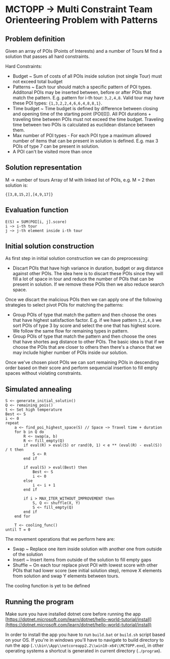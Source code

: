# MCTOPP -> Multi Constraint Team Orienteering Problem with Patterns

## Problem definition
Given an array of POIs (Points of Interests) and a number of Tours M find a solution that passes all hard constraints.

Hard Constraints:
* Budget ~ Sum of costs of all POIs inside solution (not single Tour) must not exceed total budget 
* Patterns ~ Each tour should match a specific pattern of POI types. Additonal POIs may be inserted between, before or after POIs that match the pattern. E.g. pattern for i-th tour: `3,2,4,8`. Valid tour may have these POI types: `{1,3,2,2,4,6,6,4,8,8,1}`.
* Time budget ~ Time budget is defined by difference between closing and opening time of the starting point (POI[0]). All POI durations + traveling time between POIs must not exceed the time budget. Traveling time between two POIs is calculated as euclidean distance between them.
* Max number of POI types - For each POI type a maximum allowed number of items that can be present in solution is defined. E.g. max 3 POIs of type 7 can be present in solution.
* A POI can't be visited more than once


## Solution representation
M -> number of tours
Array of M with linked list of POIs, e.g. M = 2 then solution is: 
```
{[3,8,15,2],[4,9,17]}
```


## Evaluation function
```
E(S) = SUM(POI[i, j].score)
i ~> i-th tour
j ~> j-th element inside i-th tour
```

## Initial solution construction
As first step in initial solution construction we can do preprocessing:
* Discart POIs that have high variance in duration, budget or avg distance against other POIs. The idea here is to discart these POIs since they will fill a lot of space in tour and reduce the number of POIs that can be present in solution. If we remove these POIs then we also reduce search space.

Once we discart the malicious POIs then we can apply one of the following strategies to select pivot POIs for matching the patterns:
* Group POIs of type that match the pattern and then choose the ones that have highest satisfaction factor. E.g. if we have pattern `3,2,4,8` we sort POIs of type 3 by score and select the one that has highest score. We follow the same flow for remaining types in pattern.
* Group POIs of type that match the pattern and then choose the ones that have shortes avg distance to other POIs. The basic idea is that if we choose the POIs that are closer to others then there's a chance that we may include higher number of POIs inside our solution.

Once we've chosen pivot POIs we can sort remaining POIs in descending order based on their score and perform sequencial insertion to fill empty spaces without violating constraints.


## Simulated annealing
```
S <~ generate_initial_solutin()
Q <~ remaining_pois()
t <~ Set high temperature
Best <~ S
i <~ 0
repeat
    a <~ find_poi_highest_space(S) // Space ~> Travel time + duration
    for b in Q do
        R <~ swap(a, b)
        R <~ fill_empty(Q)
        if eval(R) > eval(S) or rand(0, 1) < e ** (eval(R) - eval(S)) / t then
            S <~ R
        end if
        
        if eval(S) > eval(Best) then
            Best <~ S
            i <~ 0
        else
            i <~ i + 1
        end if

        if i > MAX_ITER_WITHOUT_IMPROVEMENT then
            S, Q <~ shuffle(X, Y)
            S <~ fill_empty(Q)
        end if
    end for

    T <~ cooling_func()
until T = 0 
```

The movement operations that we perform here are:
* Swap ~ Replace one item inside solution with another one from outside of the solution
* Insert ~ Insert items from outside of the solution to fill empty gaps
* Shuffle ~ On each tour replace pivot POI with lowest score with other POIs that had lower score (see initial solution step), remove X elements from solution and swap Y elements between tours.

The cooling function is yet to be defined

## Running the program
Make sure you have installed dotnet core before running the app [https://dotnet.microsoft.com/learn/dotnet/hello-world-tutorial/install](https://dotnet.microsoft.com/learn/dotnet/hello-world-tutorial/install)

In order to install the app you have to run `build.bat` or `build.sh` script based on your OS. If you're in windows you'll have to navigate to build directory to run the app (`.\\bin\\App\\netcoreapp2.2\\win10-x64\\MCTOPP.exe`), in other operating systems a shortcut is generated in current directory (`./program`).
